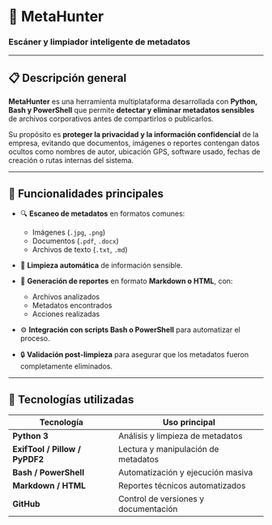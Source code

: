 # 🧠 MetaHunter  
### Escáner y limpiador inteligente de metadatos

---

## 📋 Descripción general

**MetaHunter** es una herramienta multiplataforma desarrollada con **Python, Bash y PowerShell** que permite **detectar y eliminar metadatos sensibles** de archivos corporativos antes de compartirlos o publicarlos.

Su propósito es **proteger la privacidad y la información confidencial** de la empresa, evitando que documentos, imágenes o reportes contengan datos ocultos como nombres de autor, ubicación GPS, software usado, fechas de creación o rutas internas del sistema.

---

## 🚀 Funcionalidades principales

- 🔍 **Escaneo de metadatos** en formatos comunes:  
  - Imágenes (`.jpg`, `.png`)  
  - Documentos (`.pdf`, `.docx`)  
  - Archivos de texto (`.txt`, `.md`)

- 🧹 **Limpieza automática** de información sensible.

- 🧾 **Generación de reportes** en formato **Markdown o HTML**, con:
  - Archivos analizados  
  - Metadatos encontrados  
  - Acciones realizadas  

- ⚙️ **Integración con scripts Bash o PowerShell** para automatizar el proceso.

- 🔒 **Validación post-limpieza** para asegurar que los metadatos fueron completamente eliminados.

---

## 🧩 Tecnologías utilizadas

| Tecnología | Uso principal |
|-------------|----------------|
| **Python 3** | Análisis y limpieza de metadatos |
| **ExifTool / Pillow / PyPDF2** | Lectura y manipulación de metadatos |
| **Bash / PowerShell** | Automatización y ejecución masiva |
| **Markdown / HTML** | Reportes técnicos automatizados |
| **GitHub** | Control de versiones y documentación |
